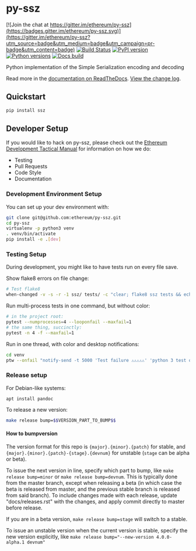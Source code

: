 # py-ssz

[![Join the chat at https://gitter.im/ethereum/py-ssz](https://badges.gitter.im/ethereum/py-ssz.svg)](https://gitter.im/ethereum/py-ssz?utm_source=badge&utm_medium=badge&utm_campaign=pr-badge&utm_content=badge)
[![Build Status](https://circleci.com/gh/ethereum/py-ssz.svg?style=shield)](https://circleci.com/gh/ethereum/py-ssz)
[![PyPI version](https://badge.fury.io/py/ssz.svg)](https://badge.fury.io/py/ssz)
[![Python versions](https://img.shields.io/pypi/pyversions/ssz.svg)](https://pypi.python.org/pypi/ssz)
[![Docs build](https://readthedocs.org/projects/ssz/badge/?version=latest)](http://ssz.readthedocs.io/en/latest/?badge=latest)
   

Python implementation of the Simple Serialization encoding and decoding

Read more in the [documentation on ReadTheDocs](https://ssz.readthedocs.io/). [View the change log](https://ssz.readthedocs.io/en/latest/releases.html).

## Quickstart

```sh
pip install ssz
```

## Developer Setup

If you would like to hack on py-ssz, please check out the
[Ethereum Development Tactical Manual](https://github.com/pipermerriam/ethereum-dev-tactical-manual)
for information on how we do:

- Testing
- Pull Requests
- Code Style
- Documentation

### Development Environment Setup

You can set up your dev environment with:

```sh
git clone git@github.com:ethereum/py-ssz.git
cd py-ssz
virtualenv -p python3 venv
. venv/bin/activate
pip install -e .[dev]
```

### Testing Setup

During development, you might like to have tests run on every file save.

Show flake8 errors on file change:

```sh
# Test flake8
when-changed -v -s -r -1 ssz/ tests/ -c "clear; flake8 ssz tests && echo 'flake8 success' || echo 'error'"
```

Run multi-process tests in one command, but without color:

```sh
# in the project root:
pytest --numprocesses=4 --looponfail --maxfail=1
# the same thing, succinctly:
pytest -n 4 -f --maxfail=1
```

Run in one thread, with color and desktop notifications:

```sh
cd venv
ptw --onfail "notify-send -t 5000 'Test failure ⚠⚠⚠⚠⚠' 'python 3 test on py-ssz failed'" ../tests ../ssz
```

### Release setup

For Debian-like systems:
```
apt install pandoc
```

To release a new version:

```sh
make release bump=$$VERSION_PART_TO_BUMP$$
```

#### How to bumpversion

The version format for this repo is `{major}.{minor}.{patch}` for stable, and
`{major}.{minor}.{patch}-{stage}.{devnum}` for unstable (`stage` can be alpha or beta).

To issue the next version in line, specify which part to bump,
like `make release bump=minor` or `make release bump=devnum`. This is typically done from the
master branch, except when releasing a beta (in which case the beta is released from master,
and the previous stable branch is released from said branch). To include changes made with each
release, update "docs/releases.rst" with the changes, and apply commit directly to master 
before release.

If you are in a beta version, `make release bump=stage` will switch to a stable.

To issue an unstable version when the current version is stable, specify the
new version explicitly, like `make release bump="--new-version 4.0.0-alpha.1 devnum"`
